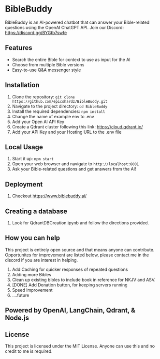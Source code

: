 # BibleBuddy

BibleBuddy is an AI-powered chatbot that can answer your Bible-related questions using the OpenAI ChatGPT API.
Join our Discord: https://discord.gg/BYGtb7swfe

## Features

- Search the entire Bible for context to use as input for the AI
- Choose from multiple Bible versions
- Easy-to-use Q&A messenger style

## Installation

1. Clone the repository: `git clone https://github.com/epicshardz/BibleBuddy.git`
2. Navigate to the project directory: `cd BibleBuddy`
3. Install the required dependencies: `npm install`
4. Change the name of example env to .env
5. Add your Open AI API Key
6. Create a Qdrant cluster following this link: https://cloud.qdrant.io/
7. Add your API Key and your Hosting URL to the .env file

## Local Usage

1. Start it up: `npm start`
2. Open your web browser and navigate to `http://localhost:6001`
3. Ask your Bible-related questions and get answers from the AI!

## Deployment
1. Checkout https://www.biblebuddy.ai/

## Creating a database

1. Look for QdrantDBCreation.ipynb and follow the directions provided. 
    
## How you can help

This project is entirely open source and that means anyone can contribute. Opportunites for improvement are listed below, please contact me in the discord if you are interest in helping. 

1. Add Caching for quicker responses of repeated questions
2. Adding more Bibles
3. Clean up existing bibles to include book in reference for NKJV and ASV.
4. [DONE] Add Donation button, for keeping servers running
5. Speed Improvement
6. ....future
    
## Powered by OpenAI, LangChain, Qdrant, & Node.js

## License

This project is licensed under the MIT License. Anyone can use this and no credit to me is required.
